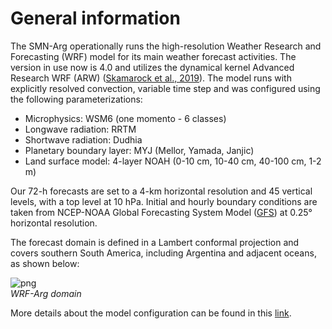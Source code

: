 # General information

The SMN-Arg operationally runs the high-resolution Weather Research and Forecasting (WRF) model for its main weather forecast activities. The version in use now is 4.0 and utilizes the dynamical kernel Advanced Research WRF (ARW) (<a href="https://www2.mmm.ucar.edu/wrf/users/docs/technote/v4_technote.pdf" target="_blank">Skamarock et al., 2019</a>). The model runs with explicitly resolved convection, variable time step and was configured using the following parameterizations: <br />

- Microphysics: WSM6 (one momento - 6 classes)
- Longwave radiation: RRTM
- Shortwave radiation: Dudhia
- Planetary boundary layer: MYJ (Mellor, Yamada, Janjic)
- Land surface model: 4-layer NOAH (0-10 cm, 10-40 cm, 40-100 cm, 1-2 m)

Our 72-h forecasts are set to a 4-km horizontal resolution and 45 vertical levels, with a top level at 10 hPa. Initial and hourly boundary conditions are taken from NCEP-NOAA Global Forecasting System Model (<a href="https://www.emc.ncep.noaa.gov/emc/pages/numerical_forecast_systems/gfs.php" target="_blank">GFS</a>) at 0.25° horizontal resolution. <br />

The forecast domain is defined in a Lambert conformal projection and covers southern South America, including Argentina and adjacent oceans, as shown  below: <br />

![png](../figuras/dominioWRF4.png)  <br /> *WRF-Arg domain*

More details about the model configuration can be found in this <a href="http://repositorio.smn.gob.ar/handle/20.500.12160/1402" target="_blank">link</a>.
